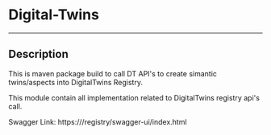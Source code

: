  # Digital-Twins
---
## Description
This is maven package build to call DT API's to create simantic twins/aspects into DigitalTwins Registry.

This module contain all implementation related to DigitalTwins registry api's call.
 
 Swagger Link: https://<host-url>/registry/swagger-ui/index.html
 
 
